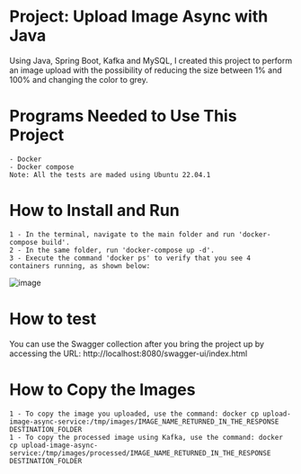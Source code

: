 # Project: Upload Image Async with Java
Using Java, Spring Boot, Kafka and MySQL, I created this project to perform an image upload with the possibility of reducing the size between 1% and 100% and changing the color to grey.

# Programs Needed to Use This Project
	- Docker
	- Docker compose
    Note: All the tests are maded using Ubuntu 22.04.1

# How to Install and Run
  	1 - In the terminal, navigate to the main folder and run 'docker-compose build'.
  	2 - In the same folder, run 'docker-compose up -d'.
  	3 - Execute the command 'docker ps' to verify that you see 4 containers running, as shown below:
![image](https://github.com/user-attachments/assets/93fe9423-dba4-42ef-b92a-9173d1594c87)

# How to test
You can use the Swagger collection after you bring the project up by accessing the URL: http://localhost:8080/swagger-ui/index.html

# How to Copy the Images
	1 - To copy the image you uploaded, use the command: docker cp upload-image-async-service:/tmp/images/IMAGE_NAME_RETURNED_IN_THE_RESPONSE DESTINATION_FOLDER
	1 - To copy the processed image using Kafka, use the command: docker cp upload-image-async-service:/tmp/images/processed/IMAGE_NAME_RETURNED_IN_THE_RESPONSE DESTINATION_FOLDER
